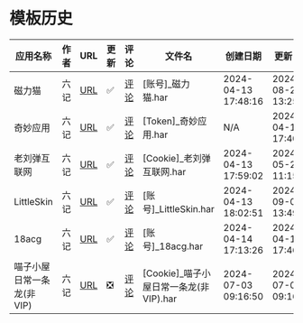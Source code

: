 # 模板历史

| 应用名称 | 作者 | URL | 更新 | 评论 | 文件名 | 创建日期 | 更新日期 | 版本 |
| --- | --- | --- | --- | --- | --- | --- | --- | --- |
| 磁力猫 | 六记 | [URL](https://raw.githubusercontent.com/ACG-Q/qd-templates/main/har/[账号]_磁力猫.har) | ✅ | [评论](https://github.com/ACG-Q/qd-templates/issues/1) | [账号]_磁力猫.har | 2024-04-13 17:48:16 | 2024-08-20 13:25:58 | 20240820 |
| 奇妙应用 | 六记 | [URL](https://raw.githubusercontent.com/ACG-Q/qd-templates/main/har/[Token]_奇妙应用.har) | ✅ | [评论](https://github.com/ACG-Q/qd-templates/issues/3) | [Token]_奇妙应用.har | N/A | 2024-04-13 17:40:12 | 20240413 |
| 老刘弹互联网 | 六记 | [URL](https://raw.githubusercontent.com/ACG-Q/qd-templates/main/har/[Cookie]_老刘弹互联网.har) | ✅ | [评论](https://github.com/ACG-Q/qd-templates/issues/8) | [Cookie]_老刘弹互联网.har | 2024-04-13 17:59:02 | 2024-05-23 11:15:50 | 20240523 |
| LittleSkin | 六记 | [URL](https://raw.githubusercontent.com/ACG-Q/qd-templates/main/har/[账号]_LittleSkin.har) | ✅ | [评论](https://github.com/ACG-Q/qd-templates/issues/10) | [账号]_LittleSkin.har | 2024-04-13 18:02:51 | 2024-09-02 13:49:55 | 20240902 |
| 18acg | 六记 | [URL](https://raw.githubusercontent.com/ACG-Q/qd-templates/main/har/[账号]_18acg.har) | ✅ | [评论](https://github.com/ACG-Q/qd-templates/issues/12) | [账号]_18acg.har | 2024-04-14 17:13:26 | 2024-04-14 17:46:31 | 20240414 |
| 喵子小屋日常一条龙(非VIP) | 六记 | [URL](https://raw.githubusercontent.com/ACG-Q/qd-templates/main/har/[Cookie]_喵子小屋日常一条龙(非VIP).har) | ❎ | [评论](https://github.com/ACG-Q/qd-templates/issues/18) | [Cookie]_喵子小屋日常一条龙(非VIP).har | 2024-07-03 09:16:50 | 2024-07-03 09:16:50 | 20240703 |
